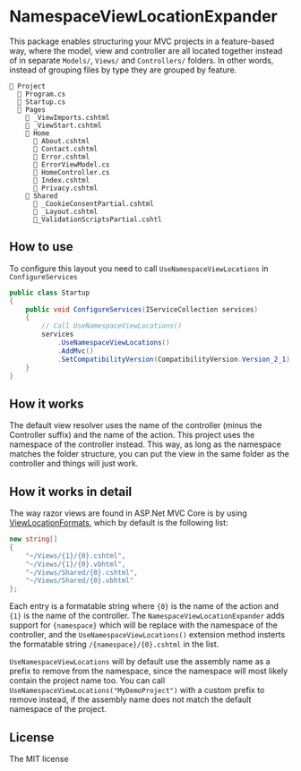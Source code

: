 # NamespaceViewLocationExpander

This package enables structuring your MVC projects in a feature-based way, where the model, view and controller are all located together instead of in separate `Models/`, `Views/` and `Controllers/` folders. In other words, instead of grouping files by type they are grouped by feature.

```
📂 Project
  📓 Program.cs
  📓 Startup.cs
  📂 Pages
    📄 _ViewImports.cshtml
    📄 _ViewStart.cshtml
    📂 Home
      📄 About.cshtml
      📄 Contact.cshtml
      📄 Error.cshtml
      📓 ErrorViewModel.cs
      📓 HomeController.cs
      📄 Index.cshtml
      📄 Privacy.cshtml
    📂 Shared
      📄 _CookieConsentPartial.cshtml
      📄 _Layout.cshtml
      📄_ValidationScriptsPartial.cshtl
```

## How to use

To configure this layout you need to call `UseNamespaceViewLocations` in `ConfigureServices`

```csharp
public class Startup
{
    public void ConfigureServices(IServiceCollection services)
    {
        // Call UseNamespaceViewLocations()
        services
            .UseNamespaceViewLocations()
            .AddMvc()
            .SetCompatibilityVersion(CompatibilityVersion.Version_2_1);
    }
}
```

## How it works

The default view resolver uses the name of the controller (minus the Controller suffix) and the name of the action. This project uses the namespace of the controller instead. This way, as long as the namespace matches the folder structure, you can put the view in the same folder as the controller and things will just work.

## How it works in detail

The way razor views are found in ASP.Net MVC Core is by using [ViewLocationFormats](https://docs.microsoft.com/en-us/dotnet/api/microsoft.aspnetcore.mvc.razor.razorviewengineoptions.viewlocationformats?view=aspnetcore-2.1), which by default is the following list:

```csharp
new string[]
{
    "~/Views/{1}/{0}.cshtml",
    "~/Views/{1}/{0}.vbhtml",
    "~/Views/Shared/{0}.cshtml",
    "~/Views/Shared/{0}.vbhtml"
};
```

Each entry is a formatable string where `{0}` is the name of the action and `{1}` is the name of the controller. The `NamespaceViewLocationExpander` adds support for `{namespace}` which will be replace with the namespace of the controller, and the `UseNamespaceViewLocations()` extension method insterts the formatable string `/{namespace}/{0}.cshtml` in the list.

`UseNamespaceViewLocations` will by default use the assembly name as a prefix to remove from the namespace, since the namespace will most likely contain the project name too. You can call `UseNamespaceViewLocations("MyDemoProject")` with a custom prefix to remove instead, if the assembly name does not match the default namespace of the project.

## License

The MIT license